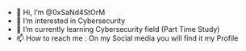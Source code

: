 - 👋 Hi, I’m @0xSaNd4StOrM
- 👀 I’m interested in Cybersecurity
- 🌱 I’m currently learning Cybersecurity field (Part Time Study)
- 📫 How to reach me : On my Social media you will find it my Profile
